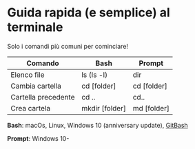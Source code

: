 # Guida rapida (e semplice) al terminale

Solo i comandi più comuni per cominciare!

| Comando       | Bash         | Prompt  |
| ------------- | ------------ | ------- |
| Elenco file   | ls (ls -l)   | dir     |
| Cambia cartella  | cd [folder] |  cd [folder]        |
| Cartella precedente   | cd ..   | cd..     |
| Crea cartela   | mkdir [folder]   | md [folder]     |

**Bash**: macOs, Linux, Windows 10 (anniversary update), [GitBash](https://git-for-windows.github.io/)

**Prompt**: Windows 10-
